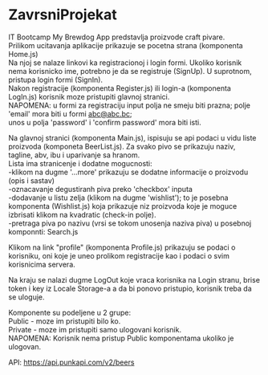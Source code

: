 # ZavrsniProjekat
IT Bootcamp
My Brewdog App predstavlja proizvode craft pivare.</br>
Prilikom ucitavanja aplikacije prikazuje se pocetna strana (komponenta Home.js)</br>
Na njoj se nalaze linkovi ka registracionoj i login formi. Ukoliko korisnik nema korisnicko ime, potrebno je da se registruje (SignUp).
U suprotnom, pristupa login formi (SignIn).</br>
Nakon registracije (komponenta Register.js) ili login-a (komponenta LogIn.js) korisnik moze pristupiti glavnoj stranici.</br>
NAPOMENA: u formi za registraciju input polja ne smeju biti prazna; polje 'email' mora biti u formi abc@abc.bc;</br>
unos u polja 'password' i 'confirm password' mora biti isti.

Na glavnoj stranici (komponenta Main.js), ispisuju se api podaci u vidu liste proizvoda (komponeta BeerList.js).
Za svako pivo se prikazuju naziv, tagline, abv, ibu i uparivanje sa hranom.</br>
Lista ima stranicenje i dodatne mogucnosti:</br>
-klikom na dugme '...more' prikazuju se dodatne informacije o proizvodu (opis i sastav)</br>
-oznacavanje degustiranh piva preko 'checkbox' inputa</br>
-dodavanje u listu zelja (klikom na dugme 'wishlist'); to je posebna komponenta (Wishlist.js) koja prikazuje niz proizvoda koje je moguce izbrisati klikom na kvadratic (check-in polje). </br>
-pretraga piva po nazivu (vrsi se tokom unosenja naziva piva) u posebnoj komponnti: Search.js </br>

Klikom na link "profile" (komponenta Profile.js) prikazuju se podaci o korisniku, oni koje je uneo prolikom registracije kao i podaci o svim korisnicima servera. 

Na kraju se nalazi dugme LogOut koje vraca korisnika na Login stranu, brise token i key iz Locale Storage-a a da bi ponovo pristupio,
korisnik treba da se uloguje.

Komponente su podeljene u 2 grupe:</br>
Public - moze im pristupiti bilo ko.</br>
Private - moze im pristupiti samo ulogovani korisnik.</br>
NAPOMENA: Korisnik nema pristup Public komponentama ukoliko je ulogovan.

API: https://api.punkapi.com/v2/beers



